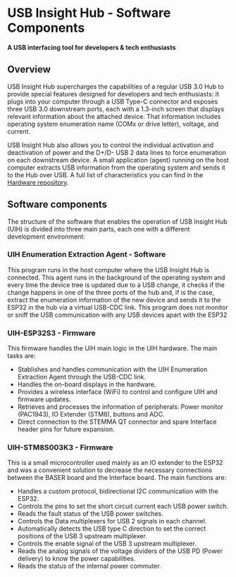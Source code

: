 # USB Insight Hub - Software Components
**A USB interfacing tool for developers & tech enthusiasts**

## Overview 
USB Insight Hub supercharges the capabilities of a regular USB 3.0 Hub to provide special features designed for developers and tech enthusiasts: it plugs into your computer through a USB Type-C connector and exposes three USB 3.0 downstream ports, each with a 1.3-inch screen that displays relevant information about the attached device. That information includes operating system enumeration name (COMx or drive letter), voltage, and current. 

USB Insight Hub also allows you to control the individual activation and deactivation of power and the D+/D- USB 2 data lines to force enumeration on each downstream device. A small application (agent) running on the host computer extracts USB information from the operating system and sends it to the Hub over USB.
A full list of characteristics you can find in the [Hardware repository]( https://github.com/Aeriosolutions/USB-Insight-HUB-Hardware).

## Software components

The structure of the software that enables the operation of USB Insight Hub (UIH) is divided into three main parts, each one with a different development environment:

### UIH Enumeration Extraction Agent - Software

This program runs in the host computer where the USB Insight Hub is connected. This agent runs in the background of the operating system and every time the device tree is updated due to a USB change, it checks if the change happens in one of the three ports of the hub and, if is the case, extract the enumeration information of the new device and sends it to the ESP32 in the hub via a virtual USB-CDC link.
This program does not monitor or sniff the USB communication with any USB devices apart with the ESP32

### UIH-ESP32S3 - Firmware
This firmware handles the UIH main logic in the UIH hardware. The main tasks are:
- Stablishes and handles communication with the UIH Enumeration Extraction Agent through the USB-CDC link.
- Handles the on-board displays in the hardware.
- Provides a wireless interface (WiFi) to control and configure UIH and firmware updates.
- Retrieves and processes the information of peripherals: Power monitor (PAC1943), IO Extender (STM8), buttons and ADC.
- Direct connection to the STEMMA QT connector and spare Interface header pins for future expansion.


### UIH-STM8S003K3 - Firmware
This is a small microcontroller used mainly as an IO extender to the ESP32 and was a convenient solution to decrease the necessary connections between the BASER board and the Interface board. The main functions are:
- Handles a custom protocol, bidirectional I2C communication with the ESP32. 
- Controls the pins to set the short circuit current each USB power switch.
- Reads the fault status of the USB power switches.
- Controls the Data multiplexers for USB 2 signals in each channel.
- Automatically detects the USB type C direction to set the correct positions of the USB 3 upstream multiplexer. 
- Controls the enable signal of the USB 3 upstream multiplexer.
- Reads the analog signals of the voltage dividers of the USB PD (Power delivery) to know the power capabilities.
- Reads the status of the internal power commuter.
